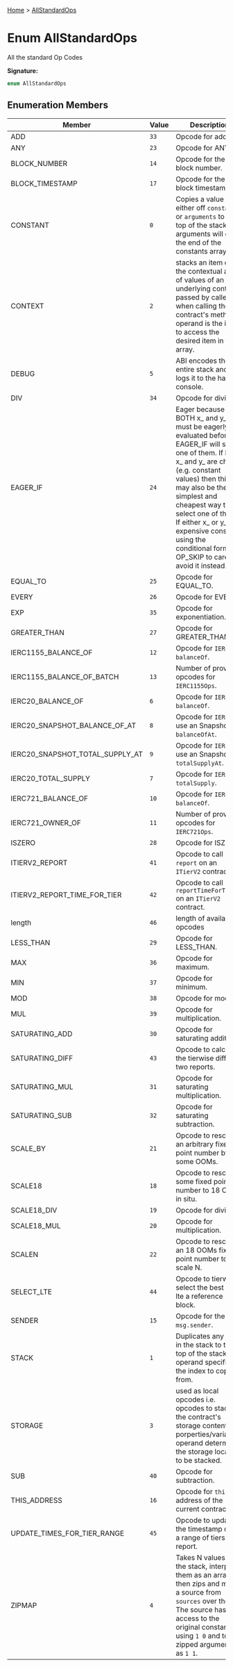 [Home](../index.md) &gt; [AllStandardOps](./allstandardops.md)

# Enum AllStandardOps

All the standard Op Codes

<b>Signature:</b>

```typescript
enum AllStandardOps 
```

## Enumeration Members

|  Member | Value | Description |
|  --- | --- | --- |
|  ADD | `33` | Opcode for addition. |
|  ANY | `23` | Opcode for ANY. |
|  BLOCK\_NUMBER | `14` | Opcode for the block number. |
|  BLOCK\_TIMESTAMP | `17` | Opcode for the block timestamp. |
|  CONSTANT | `0` | Copies a value either off `constants` or `arguments` to the top of the stack. arguments will go at the end of the constants array. |
|  CONTEXT | `2` | stacks an item of the contextual array of values of an underlying contract passed by caller when calling the contract's methods. operand is the index to access the desired item in the array. |
|  DEBUG | `5` | ABI encodes the entire stack and logs it to the hardhat console. |
|  DIV | `34` | Opcode for division |
|  EAGER\_IF | `24` | Eager because BOTH x\_ and y\_ must be eagerly evaluated before EAGER\_IF will select one of them. If both x\_ and y\_ are cheap (e.g. constant values) then this may also be the simplest and cheapest way to select one of them. If either x\_ or y\_ is expensive consider using the conditional form of OP\_SKIP to carefully avoid it instead. |
|  EQUAL\_TO | `25` | Opcode for EQUAL\_TO. |
|  EVERY | `26` | Opcode for EVERY. |
|  EXP | `35` | Opcode for exponentiation. |
|  GREATER\_THAN | `27` | Opcode for GREATER\_THAN. |
|  IERC1155\_BALANCE\_OF | `12` | Opcode for `IERC1155` `balanceOf`<!-- -->. |
|  IERC1155\_BALANCE\_OF\_BATCH | `13` | Number of provided opcodes for `IERC1155Ops`<!-- -->. |
|  IERC20\_BALANCE\_OF | `6` | Opcode for `IERC20` `balanceOf`<!-- -->. |
|  IERC20\_SNAPSHOT\_BALANCE\_OF\_AT | `8` | Opcode for `IERC20` use an Snapshot `balanceOfAt`<!-- -->. |
|  IERC20\_SNAPSHOT\_TOTAL\_SUPPLY\_AT | `9` | Opcode for `IERC20` use an Snapshot `totalSupplyAt`<!-- -->. |
|  IERC20\_TOTAL\_SUPPLY | `7` | Opcode for `IERC20` `totalSupply`<!-- -->. |
|  IERC721\_BALANCE\_OF | `10` | Opcode for `IERC721` `balanceOf`<!-- -->. |
|  IERC721\_OWNER\_OF | `11` | Number of provided opcodes for `IERC721Ops`<!-- -->. |
|  ISZERO | `28` | Opcode for ISZERO. |
|  ITIERV2\_REPORT | `41` | Opcode to call `report` on an `ITierV2` contract. |
|  ITIERV2\_REPORT\_TIME\_FOR\_TIER | `42` | Opcode to call `reportTimeForTier` on an `ITierV2` contract. |
|  length | `46` | length of available opcodes |
|  LESS\_THAN | `29` | Opcode for LESS\_THAN. |
|  MAX | `36` | Opcode for maximum. |
|  MIN | `37` | Opcode for minimum. |
|  MOD | `38` | Opcode for modulo. |
|  MUL | `39` | Opcode for multiplication. |
|  SATURATING\_ADD | `30` | Opcode for saturating addition. |
|  SATURATING\_DIFF | `43` | Opcode to calculate the tierwise diff of two reports. |
|  SATURATING\_MUL | `31` | Opcode for saturating multiplication. |
|  SATURATING\_SUB | `32` | Opcode for saturating subtraction. |
|  SCALE\_BY | `21` | Opcode to rescale an arbitrary fixed point number by some OOMs. |
|  SCALE18 | `18` | Opcode to rescale some fixed point number to 18 OOMs in situ. |
|  SCALE18\_DIV | `19` | Opcode for division. |
|  SCALE18\_MUL | `20` | Opcode for multiplication. |
|  SCALEN | `22` | Opcode to rescale an 18 OOMs fixed point number to scale N. |
|  SELECT\_LTE | `44` | Opcode to tierwise select the best block lte a reference block. |
|  SENDER | `15` | Opcode for the `msg.sender`<!-- -->. |
|  STACK | `1` | Duplicates any value in the stack to the top of the stack. The operand specifies the index to copy from. |
|  STORAGE | `3` | used as local opcodes i.e. opcodes to stack the contract's storage contents i.e. porperties/variables. operand determines the storage location to be stacked. |
|  SUB | `40` | Opcode for subtraction. |
|  THIS\_ADDRESS | `16` | Opcode for `this` address of the current contract. |
|  UPDATE\_TIMES\_FOR\_TIER\_RANGE | `45` | Opcode to update the timestamp over a range of tiers for a report. |
|  ZIPMAP | `4` | Takes N values off the stack, interprets them as an array then zips and maps a source from `sources` over them. The source has access to the original constants using `1 0` and to zipped arguments as `1 1`<!-- -->. |

